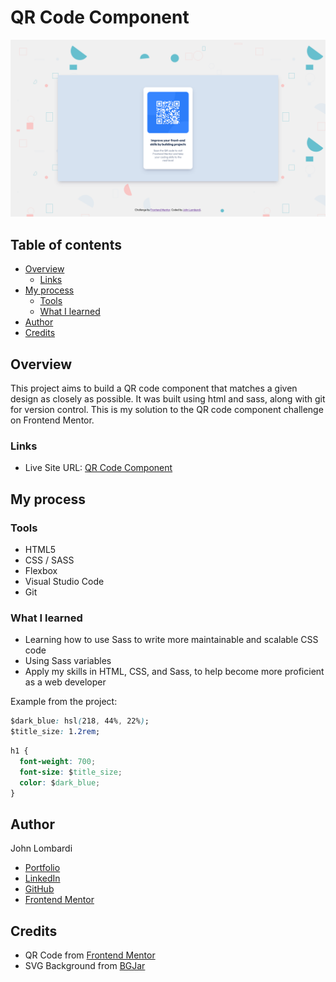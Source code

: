 # QR Code Component

![Screenshot](./images/QR_Screenshot.png)

## Table of contents

- [Overview](#overview)
  - [Links](#links)
- [My process](#my-process)
  - [Tools](#tools)
  - [What I learned](#what-i-learned)
- [Author](#author)
- [Credits](#credits)

## Overview

This project aims to build a QR code component that matches a given design as closely as possible. It was built using html and sass, along with git for version control. This is my solution to the QR code component challenge on Frontend Mentor.

### Links

- Live Site URL: [QR Code Component](https://johnlombardi389.github.io/qr-code-component/)

## My process

### Tools

- HTML5
- CSS / SASS
- Flexbox
- Visual Studio Code
- Git

### What I learned

- Learning how to use Sass to write more maintainable and scalable CSS code
- Using Sass variables
- Apply my skills in HTML, CSS, and Sass, to help become more proficient as a web developer

Example from the project:

```css
$dark_blue: hsl(218, 44%, 22%);
$title_size: 1.2rem;
```

```css
h1 {
  font-weight: 700;
  font-size: $title_size;
  color: $dark_blue;
}
```

## Author

John Lombardi

- [Portfolio](https://johnlombardi389.github.io/portfolio/)
- [LinkedIn](https://www.linkedin.com/in/johnlombardi389/)
- [GitHub](https://github.com/johnlombardi389)
- [Frontend Mentor](https://www.frontendmentor.io/profile/johnlombardi389)

## Credits

- QR Code from [Frontend Mentor](https://www.frontendmentor.io/challenges/qr-code-component-iux_sIO_H)
- SVG Background from [BGJar](https://bgjar.com/%22%3EBGJar)
